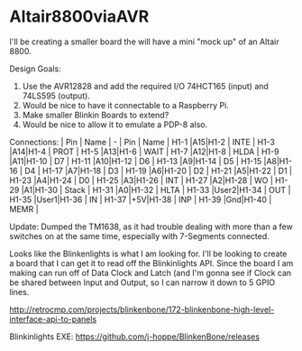 # Altair8800viaAVR
I'll be creating a smaller board the will have a mini "mock up" of an Altair 8800.

Design Goals:
1. Use the AVR12828 and add the required I/O 74HCT165 (input) and 74LS595 (output).
1. Would be nice to have it connectable to a Raspberry Pi.
1. Make smaller Blinkin Boards to extend?
1. Would be nice to allow it to emulate a PDP-8 also.

Connections:
| Pin | Name | - | Pin | Name |
H1-1 |A15|H1-2 | INTE |
H1-3 |A14|H1-4 | PROT |
H1-5 |A13|H1-6 | WAIT |
H1-7 |A12|H1-8 | HLDA |
H1-9 |A11|H1-10 | D7 |
H1-11 |A10|H1-12 | D6 |
H1-13 |A9|H1-14 | D5 |
H1-15 |A8|H1-16 | D4 |
H1-17 |A7|H1-18 | D3 |
H1-19 |A6|H1-20 | D2 |
H1-21 |A5|H1-22 | D1 |
H1-23 |A4|H1-24 | D0 |
H1-25 |A3|H1-26 | INT |
H1-27 |A2|H1-28 | WO |
H1-29 |A1|H1-30 | Stack |
H1-31 |A0|H1-32 | HLTA |
H1-33 |User2|H1-34 | OUT |
H1-35 |User1|H1-36 | IN |
H1-37 |+5V|H1-38 | INP |
H1-39 |Gnd|H1-40 | MEMR |

Update: Dumped the TM1638, as it had trouble dealing with more than a few switches on at the same time, especially with 7-Segments
connected. 



Looks like the Blinkenlights is what I am looking for. I'll be looking to create a board that I can get it to read off the
Blinkinlights API. Since the board I am making can run off of Data Clock and Latch (and I'm gonna see if Clock can be shared between
Input and Output, so I can narrow it down to 5 GPIO lines.

http://retrocmp.com/projects/blinkenbone/172-blinkenbone-high-level-interface-api-to-panels

Blinkinlights EXE:
https://github.com/j-hoppe/BlinkenBone/releases
